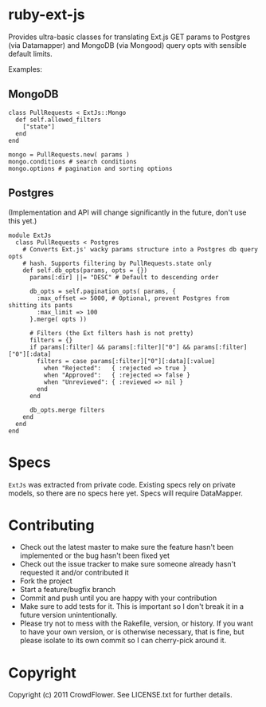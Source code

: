 # ruby-ext-js

Provides ultra-basic classes for translating Ext.js GET params to Postgres (via Datamapper) and MongoDB (via Mongood) query opts with sensible default limits.

Examples:

## MongoDB

    class PullRequests < ExtJs::Mongo
      def self.allowed_filters
        ["state"]
      end
    end
    
    mongo = PullRequests.new( params )
    mongo.conditions # search conditions
    mongo.options # pagination and sorting options

## Postgres

(Implementation and API will change significantly in the future, don't use this yet.)

    module ExtJs
      class PullRequests < Postgres
        # Converts Ext.js' wacky params structure into a Postgres db query opts
        # hash. Supports filtering by PullRequests.state only
        def self.db_opts(params, opts = {})
          params[:dir] ||= "DESC" # Default to descending order
          
          db_opts = self.pagination_opts( params, {
            :max_offset => 5000, # Optional, prevent Postgres from shitting its pants
            :max_limit => 100
          }.merge( opts ))
          
          # Filters (the Ext filters hash is not pretty)
          filters = {}
          if params[:filter] && params[:filter]["0"] && params[:filter]["0"][:data]
            filters = case params[:filter]["0"][:data][:value]
              when "Rejected":   { :rejected => true }
              when "Approved":   { :rejected => false }
              when "Unreviewed": { :reviewed => nil }
            end
          end
          
          db_opts.merge filters
        end
      end
    end

# Specs

`ExtJs` was extracted from private code. Existing specs rely on private models, so there are no specs here yet. Specs will require DataMapper.

# Contributing
 
* Check out the latest master to make sure the feature hasn't been implemented or the bug hasn't been fixed yet
* Check out the issue tracker to make sure someone already hasn't requested it and/or contributed it
* Fork the project
* Start a feature/bugfix branch
* Commit and push until you are happy with your contribution
* Make sure to add tests for it. This is important so I don't break it in a future version unintentionally.
* Please try not to mess with the Rakefile, version, or history. If you want to have your own version, or is otherwise necessary, that is fine, but please isolate to its own commit so I can cherry-pick around it.

# Copyright

Copyright (c) 2011 CrowdFlower. See LICENSE.txt for
further details.
